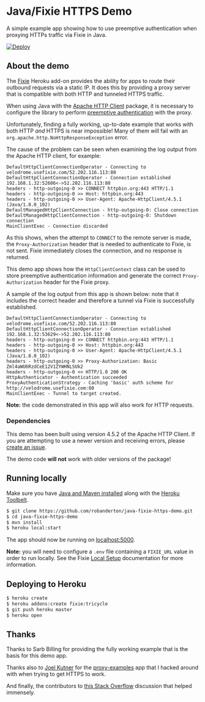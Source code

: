 # Java/Fixie HTTPS Demo

A simple example app showing how to use preemptive authentication when proxying HTTPs traffic via Fixie in Java.

[![Deploy](https://www.herokucdn.com/deploy/button.svg)](https://heroku.com/deploy)

## About the demo

The [Fixie](https://elements.heroku.com/addons/fixie) Heroku add-on provides the ability for apps to route their outbound requests via a static IP. It does this by providing a proxy server that is compatible with both HTTP and tunneled HTTPS traffic.

When using Java with the [Apache HTTP Client](https://hc.apache.org/httpcomponents-client-ga/) package, it is necessary to configure the library to perform [preemptive authentication](https://hc.apache.org/httpcomponents-client-ga/tutorial/html/authentication.html#d5e717) with the proxy.

Unfortunately, finding a fully working, up-to-date example that works with both HTTP *and* HTTPS is near impossible! Many of them will fail with an `org.apache.http.NoHttpResponseException` error.

The cause of the problem can be seen when examining the log output from the Apache HTTP client, for example:

```
DefaultHttpClientConnectionOperator - Connecting to velodrome.usefixie.com/52.202.116.113:80
DefaultHttpClientConnectionOperator - Connection established 192.168.1.32:52606<->52.202.116.113:80
headers - http-outgoing-0 >> CONNECT httpbin.org:443 HTTP/1.1
headers - http-outgoing-0 >> Host: httpbin.org:443
headers - http-outgoing-0 >> User-Agent: Apache-HttpClient/4.5.1 (Java/1.8.0_102)
DefaultManagedHttpClientConnection - http-outgoing-0: Close connection
DefaultManagedHttpClientConnection - http-outgoing-0: Shutdown connection
MainClientExec - Connection discarded
```

As this shows, when the attempt to `CONNECT` to the remote server is made, the `Proxy-Authorization` header that is needed to authenticate to Fixie, is not sent. Fixie immediately closes the connection, and no response is returned.

This demo app shows how the `HttpClientContext` class can be used to store preemptive authentication information and generate the correct `Proxy-Authorization` header for the Fixie proxy.

A sample of the log output from this app is shown below: note that it includes the correct header and therefore a tunnel via Fixie is successfully established.

```
DefaultHttpClientConnectionOperator - Connecting to velodrome.usefixie.com/52.202.116.113:80
DefaultHttpClientConnectionOperator - Connection established 192.168.1.32:53629<->52.202.116.113:80
headers - http-outgoing-0 >> CONNECT httpbin.org:443 HTTP/1.1
headers - http-outgoing-0 >> Host: httpbin.org:443
headers - http-outgoing-0 >> User-Agent: Apache-HttpClient/4.5.1 (Java/1.8.0_102)
headers - http-outgoing-0 >> Proxy-Authorization: Basic Zml4aWU6RzdCeE12V1ZYWHNLSUk2
headers - http-outgoing-0 << HTTP/1.0 200 OK
HttpAuthenticator - Authentication succeeded
ProxyAuthenticationStrategy - Caching 'basic' auth scheme for http://velodrome.usefixie.com:80
MainClientExec - Tunnel to target created.
```

**Note:** the code demonstrated in this app will also work for HTTP requests.

### Dependencies

This demo has been built using version 4.5.2 of the Apache HTTP Client. If you are attempting to use a newer version and receiving errors, please [create an issue](https://github.com/robanderton/java-fixie-https-demo/issues/new).

The demo code **will not** work with older versions of the package!

## Running locally

Make sure you have [Java and Maven installed](https://devcenter.heroku.com/articles/getting-started-with-java#introduction) along with the [Heroku Toolbelt](https://toolbelt.heroku.com/).

```sh
$ git clone https://github.com/robanderton/java-fixie-https-demo.git
$ cd java-fixie-https-demo
$ mvn install
$ heroku local:start
```

The app should now be running on [localhost:5000](http://localhost:5000/).

**Note:** you will need to configure a `.env` file containing a `FIXIE_URL` value in order to run locally. See the Fixie [Local Setup](https://devcenter.heroku.com/articles/fixie#local-setup) documentation for more information.

## Deploying to Heroku

```sh
$ heroku create
$ heroku addons:create fixie:tricycle
$ git push heroku master
$ heroku open
```

## Thanks

Thanks to Sarb Billing for providing the fully working example that is the basis for this demo app.

Thanks also to [Joel Kutner](https://github.com/jkutner) for the [proxy-examples](https://github.com/kissaten/proxy-examples) app that I hacked around with when trying to get HTTPS to work.

And finally, the contributors to [this Stack Overflow](http://stackoverflow.com/questions/13288038/httpclient-4-2-2-and-proxy-with-username-password) discussion that helped immensely.
